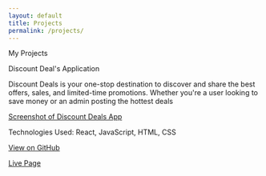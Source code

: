 ```yaml
---
layout: default
title: Projects
permalink: /projects/
---
```


My Projects

Discount Deal's Application

Discount Deals is your one-stop destination to discover and share the best offers, sales, and limited-time promotions. Whether you're a user looking to save money or an admin posting the hottest deals

[Screenshot of Discount Deals App](/assets/images/img.png)

Technologies Used: React, JavaScript, HTML, CSS

[View on GitHub](https://github.com/kasularoja/project-discount-deals-roja-k)

[Live Page](https://kasularoja.github.io/home)